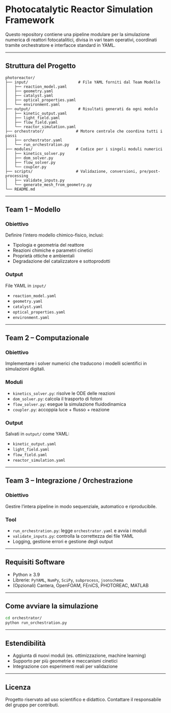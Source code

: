 # Photocatalytic Reactor Simulation Framework

Questo repository contiene una pipeline modulare per la simulazione numerica di reattori fotocatalitici, divisa in vari team operativi, coordinati tramite orchestratore e interfacce standard in YAML.

---

## Struttura del Progetto

```
photoreactor/
├── input/                      # File YAML forniti dal Team Modello
│   ├── reaction_model.yaml
│   ├── geometry.yaml
│   ├── catalyst.yaml
│   ├── optical_properties.yaml
│   └── environment.yaml
├── output/                     # Risultati generati da ogni modulo
│   ├── kinetic_output.yaml
│   ├── light_field.yaml
│   ├── flow_field.yaml
│   └── reactor_simulation.yaml
├── orchestrator/              # Motore centrale che coordina tutti i passi
│   ├── orchestrator.yaml
│   └── run_orchestration.py
├── modules/                   # Codice per i singoli moduli numerici
│   ├── kinetics_solver.py
│   ├── dom_solver.py
│   ├── flow_solver.py
│   └── coupler.py
├── scripts/                   # Validazione, conversioni, pre/post-processing
│   ├── validate_inputs.py
│   └── generate_mesh_from_geometry.py
└── README.md
```

---

## Team 1 – Modello

### Obiettivo
Definire l’intero modello chimico-fisico, inclusi:

- Tipologia e geometria del reattore
- Reazioni chimiche e parametri cinetici
- Proprietà ottiche e ambientali
- Degradazione del catalizzatore e sottoprodotti

### Output
File YAML in `input/`

- `reaction_model.yaml`
- `geometry.yaml`
- `catalyst.yaml`
- `optical_properties.yaml`
- `environment.yaml`

---

## Team 2 – Computazionale

### Obiettivo
Implementare i solver numerici che traducono i modelli scientifici in simulazioni digitali.

### Moduli

- `kinetics_solver.py`: risolve le ODE delle reazioni
- `dom_solver.py`: calcola il trasporto di fotoni
- `flow_solver.py`: esegue la simulazione fluidodinamica
- `coupler.py`: accoppia luce + flusso + reazione

### Output
Salvati in `output/` come YAML:

- `kinetic_output.yaml`
- `light_field.yaml`
- `flow_field.yaml`
- `reactor_simulation.yaml`

---

## Team 3 – Integrazione / Orchestrazione

### Obiettivo
Gestire l’intera pipeline in modo sequenziale, automatico e riproducibile.

### Tool

- `run_orchestration.py`: legge `orchestrator.yaml` e avvia i moduli
- `validate_inputs.py`: controlla la correttezza dei file YAML
- Logging, gestione errori e gestione degli output

---

## Requisiti Software

- Python ≥ 3.9
- Librerie: `PyYAML`, `NumPy`, `SciPy`, `subprocess`, `jsonschema`
- (Opzionali) Cantera, OpenFOAM, FEniCS, PHOTOREAC, MATLAB

---

## Come avviare la simulazione

```bash
cd orchestrator/
python run_orchestration.py
```

---

## Estendibilità

- Aggiunta di nuovi moduli (es. ottimizzazione, machine learning)
- Supporto per più geometrie e meccanismi cinetici
- Integrazione con esperimenti reali per validazione

---

## Licenza

Progetto riservato ad uso scientifico e didattico. Contattare il responsabile del gruppo per contributi.
